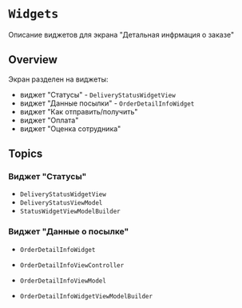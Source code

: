 # ``Widgets``

Описание виджетов для экрана "Детальная инфрмация о заказе"

## Overview

Экран разделен на виджеты:
- виджет "Статусы" - ``DeliveryStatusWidgetView``
- виджет "Данные посылки" - ``OrderDetailInfoWidget``
- виджет "Как отправить/получить"
- виджет "Оплата"
- виджет "Оценка сотрудника"


## Topics

### Виджет "Статусы"

- ``DeliveryStatusWidgetView``
- ``DeliveryStatusViewModel``
- ``StatusWidgetViewModelBuilder``

### Виджет "Данные о посылке"

- ``OrderDetailInfoWidget``

- ``OrderDetailInfoViewController``
- ``OrderDetailInfoViewModel``
- ``OrderDetailInfoWidgetViewModelBuilder``
